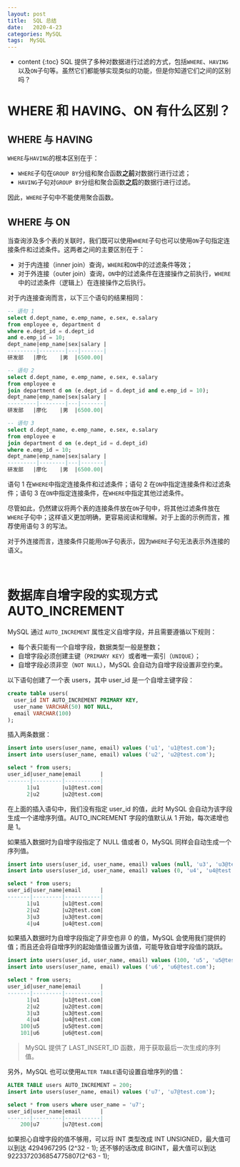 ```yaml
---
layout: post
title:  SQL 总结
date:   2020-4-23
categories: MySQL
tags:  MySQL
---
```

* content
{:toc}
SQL 提供了多种对数据进行过滤的方式，包括`WHERE`、`HAVING`以及`ON`子句等。虽然它们都能够实现类似的功能，但是你知道它们之间的区别吗？





# WHERE 和 HAVING、ON 有什么区别？

## WHERE 与 HAVING



`WHERE`与`HAVING`的根本区别在于：

- `WHERE`子句在`GROUP BY`分组和聚合函数**之前**对数据行进行过滤；
- `HAVING`子句对`GROUP BY`分组和聚合函数**之后**的数据行进行过滤。

因此，`WHERE`子句中不能使用聚合函数。



## WHERE 与 ON

当查询涉及多个表的关联时，我们既可以使用`WHERE`子句也可以使用`ON`子句指定连接条件和过滤条件。这两者之间的主要区别在于：

- 对于内连接（inner join）查询，`WHERE`和`ON`中的过滤条件等效；
- 对于外连接（outer join）查询，`ON`中的过滤条件在连接操作之前执行，`WHERE`中的过滤条件（逻辑上）在连接操作之后执行。

对于内连接查询而言，以下三个语句的结果相同：

```sql
-- 语句 1
select d.dept_name, e.emp_name, e.sex, e.salary 
from employee e, department d
where e.dept_id = d.dept_id
and e.emp_id = 10;
dept_name|emp_name|sex|salary |
---------|--------|---|-------|
研发部   |廖化    |男  |6500.00|

-- 语句 2
select d.dept_name, e.emp_name, e.sex, e.salary 
from employee e
join department d on (e.dept_id = d.dept_id and e.emp_id = 10);
dept_name|emp_name|sex|salary |
---------|--------|---|-------|
研发部   |廖化    |男  |6500.00|

-- 语句 3
select d.dept_name, e.emp_name, e.sex, e.salary 
from employee e
join department d on (e.dept_id = d.dept_id)
where e.emp_id = 10;
dept_name|emp_name|sex|salary |
---------|--------|---|-------|
研发部   |廖化    |男  |6500.00|

```

语句 1 在`WHERE`中指定连接条件和过滤条件；语句 2 在`ON`中指定连接条件和过滤条件；语句 3 在`ON`中指定连接条件，在`WHERE`中指定其他过滤条件。

尽管如此，仍然建议将两个表的连接条件放在`ON`子句中，将其他过滤条件放在`WHERE`子句中；这样语义更加明确，更容易阅读和理解。对于上面的示例而言，推荐使用语句 3 的写法。

对于外连接而言，连接条件只能用`ON`子句表示，因为`WHERE`子句无法表示外连接的语义。

</br>

# 数据库自增字段的实现方式AUTO_INCREMENT

MySQL 通过 `AUTO_INCREMENT` 属性定义自增字段，并且需要遵循以下规则：

- 每个表只能有一个自增字段，数据类型一般是整数；
- 自增字段必须创建主键（`PRIMARY KEY`）或者唯一索引（`UNIQUE`）；
- 自增字段必须非空（`NOT NULL`），MySQL 会自动为自增字段设置非空约束。

以下语句创建了一个表 users，其中 user_id 是一个自增主键字段：

```sql
create table users(
  user_id INT AUTO_INCREMENT PRIMARY KEY,
  user_name VARCHAR(50) NOT NULL,
  email VARCHAR(100)
);

```

插入两条数据：

```sql
insert into users(user_name, email) values ('u1', 'u1@test.com');
insert into users(user_name, email) values ('u2', 'u2@test.com');

select * from users;
user_id|user_name|email      |
-------|---------|-----------|
      1|u1       |u1@test.com|
      2|u2       |u2@test.com|

```

在上面的插入语句中，我们没有指定 user_id 的值，此时 MySQL 会自动为该字段生成一个递增序列值。AUTO_INCREMENT 字段的值默认从 1 开始，每次递增也是 1。

如果插入数据时为自增字段指定了 NULL 值或者 0，MySQL 同样会自动生成一个序列值。

```sql
insert into users(user_id, user_name, email) values (null, 'u3', 'u3@test.com');
insert into users(user_id, user_name, email) values (0, 'u4', 'u4@test.com');

select * from users;
user_id|user_name|email      |
-------|---------|-----------|
      1|u1       |u1@test.com|
      2|u2       |u2@test.com|
      3|u3       |u3@test.com|
      4|u4       |u4@test.com|

```

如果插入数据时为自增字段指定了非空也非 0 的值，MySQL 会使用我们提供的值；而且还会将自增序列的起始值值设置为该值，可能导致自增字段值的跳跃。

```sql
insert into users(user_id, user_name, email) values (100, 'u5', 'u5@test.com');
insert into users(user_name, email) values ('u6', 'u6@test.com');

select * from users;
user_id|user_name|email      |
-------|---------|-----------|
      1|u1       |u1@test.com|
      2|u2       |u2@test.com|
      3|u3       |u3@test.com|
      4|u4       |u4@test.com|
    100|u5       |u5@test.com|
    101|u6       |u6@test.com|

```

> MySQL 提供了 LAST_INSERT_ID 函数，用于获取最后一次生成的序列值。

另外，MySQL 也可以使用`ALTER TABLE`语句设置自增序列的值：

```sql
ALTER TABLE users AUTO_INCREMENT = 200;
insert into users(user_name, email) values ('u7', 'u7@test.com');

select * from users where user_name = 'u7';
user_id|user_name|email      |
-------|---------|-----------|
    200|u7       |u7@test.com|

```

如果担心自增字段的值不够用，可以将 INT 类型改成 INT UNSIGNED，最大值可以到达 4294967295 (2^32 - 1); 还不够的话改成 BIGINT，最大值可以到达 9223372036854775807(2^63 - 1);